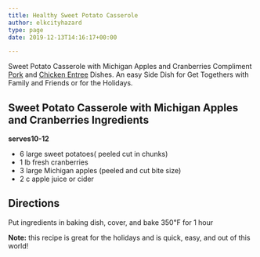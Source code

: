 ```yaml
---
title: Healthy Sweet Potato Casserole
author: elkcityhazard
type: page
date: 2019-12-13T14:16:17+00:00

---
```

Sweet Potato Casserole with Michigan Apples and Cranberries Compliment <a href="/wordpress/easy-pork-recipes/" rel="noopener noreferrer" target="_blank">Pork</a> and <a href="/wordpress/quick-and-easy-chicken-recipes/" rel="noopener noreferrer" target="_blank">Chicken Entree</a> Dishes. An easy Side Dish for Get Togethers with Family and Friends or for the Holidays.

## Sweet Potato Casserole with Michigan Apples and Cranberries Ingredients

**serves10-12**

  * 6 large sweet potatoes( peeled cut in chunks)
  * 1 lb fresh cranberries
  * 3 large Michigan apples (peeled and cut bite size)
  * 2 c apple juice or cider</li> 

## Directions

Put ingredients in baking dish, cover, and bake 350&#8457; for 1 hour

**Note:** this recipe is great for the holidays and is quick, easy, and out of this world!
